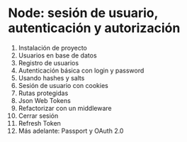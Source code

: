# Node: sesión de usuario, autenticación y autorización

1. Instalación de proyecto
2. Usuarios en base de datos
3. Registro de usuarios
4. Autenticación básica con login y password
5. Usando hashes y salts
6. Sesión de usuario con cookies
7. Rutas protegidas
8. Json Web Tokens
9. Refactorizar con un middleware
10. Cerrar sesión
11. Refresh Token
12. Más adelante: Passport y OAuth 2.0